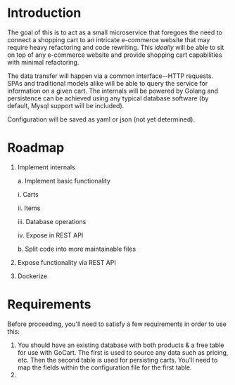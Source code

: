 # Introduction
The goal of this is to act as a small microservice that foregoes the need to connect a shopping cart to an intricate 
e-commerce website that may require heavy refactoring and code rewriting.  This *ideally* will be able to sit on top
of any e-commerce website and provide shopping cart capabilities with minimal refactoring.

The data transfer will happen via a common interface--HTTP requests.  SPAs and traditional models alike will be able
to query the service for information on a given cart.  The internals will be powered by Golang and persistence can be
achieved using any typical database software (by default, Mysql support will be included).  

Configuration will be saved as yaml or json (not yet determined). 

# Roadmap

1. Implement internals

   a. Implement basic functionality

      i. Carts

      ii. Items

      iii. Database operations

      iv. Expose in REST API

   b. Split code into more maintainable files

2. Expose functionality via REST API

3. Dockerize

# Requirements

Before proceeding, you'll need to satisfy a few requirements in order to use this:

1. You should have an existing database with both products & a free table for use with GoCart.  The first is used
to source any data such as pricing, etc.  Then the second table is used for persisting carts.  You'll need to map
the fields within the configuration file for the first table.
2. 
